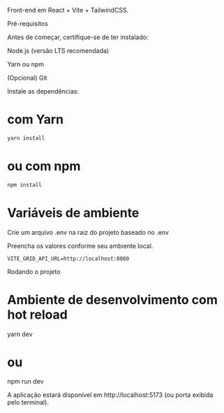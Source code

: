 Front-end em React + Vite + TailwindCSS.

Pré-requisitos

Antes de começar, certifique-se de ter instalado:

Node.js (versão LTS recomendada)

Yarn ou npm

(Opcional) Git

Instale as dependências:

# com Yarn
```bash
yarn install
```

# ou com npm
```bash
npm install
```
# Variáveis de ambiente

Crie um arquivo .env na raiz do projeto baseado no .env

Preencha os valores conforme seu ambiente local.

```env
VITE_GRID_API_URL=http://localhost:8080
```


Rodando o projeto
# Ambiente de desenvolvimento com hot reload
yarn dev
# ou
npm run dev


A aplicação estará disponível em http://localhost:5173 (ou porta exibida pelo terminal).

